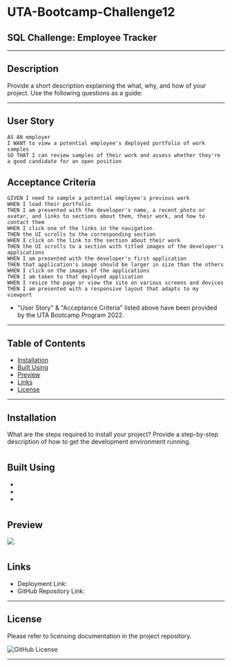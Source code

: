 # UTA-Bootcamp-Challenge12
## SQL Challenge: Employee Tracker
----------------------------------------------------------------------
## Description

Provide a short description explaining the what, why, and how of your project. Use the following questions as a guide:

----------------------------------------------------------------------

## User Story

```
AS AN employer
I WANT to view a potential employee's deployed portfolio of work samples
SO THAT I can review samples of their work and assess whether they're a good candidate for an open position
```

## Acceptance Criteria

```
GIVEN I need to sample a potential employee's previous work
WHEN I load their portfolio
THEN I am presented with the developer's name, a recent photo or avatar, and links to sections about them, their work, and how to contact them
WHEN I click one of the links in the navigation
THEN the UI scrolls to the corresponding section
WHEN I click on the link to the section about their work
THEN the UI scrolls to a section with titled images of the developer's applications
WHEN I am presented with the developer's first application
THEN that application's image should be larger in size than the others
WHEN I click on the images of the applications
THEN I am taken to that deployed application
WHEN I resize the page or view the site on various screens and devices
THEN I am presented with a responsive layout that adapts to my viewport
```
* "User Story" & "Acceptance Criteria" listed above have been provided by the UTA Bootcamp Program 2022.
----------------------------------------------------------------------

## Table of Contents

- [Installation](#installation)
- [Built Using](#built-using)
- [Preview](#preview)
- [Links](#links)
- [License](#license)

----------------------------------------------------------------------

## Installation

What are the steps required to install your project? Provide a step-by-step description of how to get the development environment running.

#

## Built Using

- 
- 
- 

#

## Preview

<img src= "assets/images/title.jpg"/>

#

## Links

- Deployment Link:
- GitHub Repository Link:

----------------------------------------------------------------------
## License

Please refer to licensing documentation in the project repository.

<img src="https://img.shields.io/badge/license-MIT License-blue.svg" alt="GitHub License">

----------------------------------------------------------------------